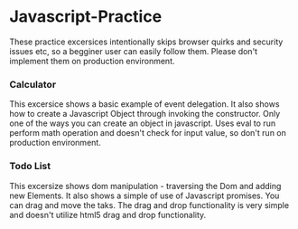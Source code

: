 # Javascript-Practice

These practice excersices intentionally skips browser quirks and security issues etc, so a begginer user can easily follow them. Please don't implement them on production environment. 


### Calculator
This excersice shows a basic example of event delegation. It also shows how to create a Javascript Object through invoking the constructor. Only one of the ways you can create an object in javascript. Uses eval to run perform math operation and doesn't check for input value, so don't run on production environment. 

### Todo List 
This excersize shows dom manipulation - traversing the Dom and adding new Elements. It also shows a simple of use of Javascript promises. You can drag and move the taks. The drag and drop functionality is very simple and doesn't utilize html5 drag and drop functionality.